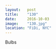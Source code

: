 ```yaml
---
layout:   post
title:    "130"
date:     2016-10-03
image:    "130.jpg"
location: "FiDi, NYC"
---
```


Bulbs
